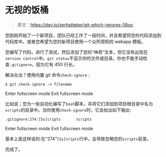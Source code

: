 # 无视的饭桶

> 原文：<https://dev.to/serhatteker/git-which-ignores-58oo>

您刚刚开始了一个新项目，团队已经工作了一段时间，并且希望将您的代码添加到代码库中。或者您希望为您的新项目使用一个众所周知的 webapp 模板。

您编写了代码，进行了测试，然后添加了您的“神奇”文本，但它没有出现在`version control`中。`git status`不显示你的文件或目录。你也不能手动检查`.gitignore`，因为它有 450 行长。

解决办法？使用内置 git 命令`check-ignore` :

```
$ git check-ignore -v filename 
```

Enter fullscreen mode Exit fullscreen mode

比如说；您为一些自动化编写了`bash`脚本，并将它们添加到项目根目录中名为`scripts`的目录中。当你使用`check-ignore`时，它会给出如下输出:

```
.gitignore:274:[Ss]cripts       scripts 
```

Enter fullscreen mode Exit fullscreen mode

基本上是这样说的:在“274”`[Ss]cripts`行中，会导致忽略您的`scripts`目录。

完成了。